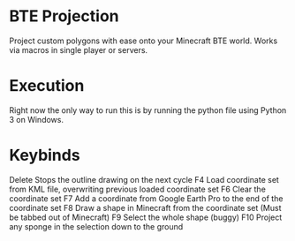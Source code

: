 # BTE Projection
Project custom polygons with ease onto your Minecraft BTE world. Works via macros in single player or servers.

# Execution
Right now the only way to run this is by running the python file using Python 3 on Windows.

# Keybinds
Delete	Stops the outline drawing on the next cycle
F4  Load coordinate set from KML file, overwriting previous loaded coordinate set
F6	Clear the coordinate set
F7	Add a coordinate from Google Earth Pro to the end of the coordinate set
F8	Draw a shape in Minecraft from the coordinate set (Must be tabbed out of Minecraft)
F9	Select the whole shape (buggy)
F10	Project any sponge in the selection down to the ground
